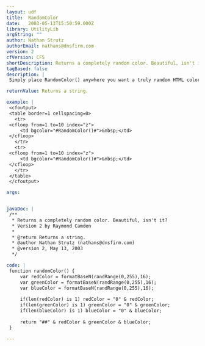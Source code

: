 ```yaml
---
layout: udf
title:  RandomColor
date:   2003-05-13T15:50:59.000Z
library: UtilityLib
argString: ""
author: Nathan Strutz
authorEmail: nathans@dnsfirm.com
version: 2
cfVersion: CF5
shortDescription: Returns a completely random color. Beautiful, isn't it?
tagBased: false
description: |
 Simply place RandomColor() anywhere you want a truly random HTML color. Fun for the whole family!

returnValue: Returns a string.

example: |
 <cfoutput>
 <table border=1 cellspacing=0>
   <tr>
 <cfloop from=1 to=10 index="z">
     <td bgcolor="#RandomColor()#">&nbsp;</td>
 </cfloop>
   </tr>
   <tr>
 <cfloop from=1 to=10 index="z">
     <td bgcolor="#RandomColor()#">&nbsp;</td>
 </cfloop>
   </tr>
 </table>
 </cfoutput>

args:


javaDoc: |
 /**
  * Returns a completely random color. Beautiful, isn't it?
  * Version 2 by Raymond Camden
  * 
  * @return Returns a string. 
  * @author Nathan Strutz (nathans@dnsfirm.com) 
  * @version 2, May 13, 2003 
  */

code: |
 function randomColor() {
     var redColor = formatBaseN(randRange(0,255),16);
     var greenColor = formatBaseN(randRange(0,255),16);
     var blueColor = formatBaseN(randRange(0,255),16);
     
     if(len(redColor) is 1) redColor = "0" & redColor;
     if(len(greenColor) is 1) greenColor = "0" & greenColor;
     if(len(blueColor) is 1) blueColor = "0" & blueColor;
 
     return "##" & redColor & greenColor & blueColor;
 }

---
```



